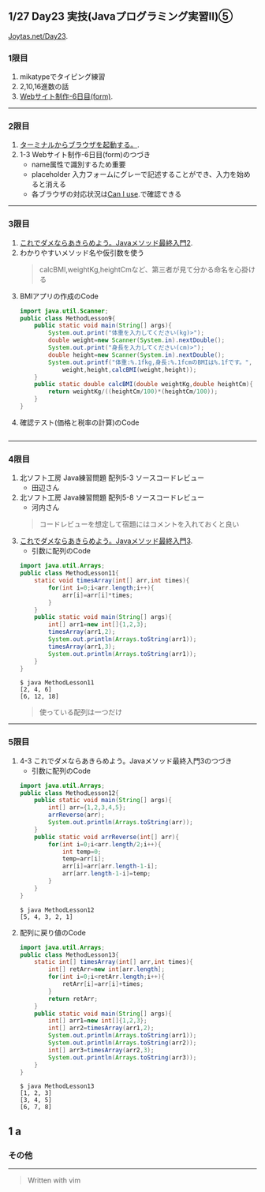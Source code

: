 ## 1/27 Day23 実技(Javaプログラミング実習Ⅱ)⑤
[Joytas.net/Day23](https://joytas.net/%e8%a8%93%e7%b7%b4/day23).
### 1限目
1. mikatypeでタイピング練習
2. 2,10,16進数の話
3. [Webサイト制作-6日目(form)](https://joytas.net/programming/website/website06).
---
### 2限目
1. [ターミナルからブラウザを起動する。](https://joytas.net/mac/open_browser_from_terminal).
1. 1-3 Webサイト制作-6日目(form)のつづき
	- name属性で識別するため重要
	- placeholder 入力フォームにグレーで記述することができ、入力を始めると消える  
	- 各ブラウザの対応状況は[Can I use](https://caniuse.com/#home).で確認できる
---
### 3限目
1. [これでダメならあきらめよう。Javaメソッド最終入門2](https://joytas.net/programming/java_last_method_2).
1. わかりやすいメソッド名や仮引数を使う
	> calcBMI,weightKg,heightCmなど、第三者が見て分かる命名を心掛ける
1. BMIアプリの作成のCode
	~~~java
	import java.util.Scanner;
	public class MethodLesson9{
		public static void main(String[] args){
			System.out.print("体重を入力してください(kg)>");
			double weight=new Scanner(System.in).nextDouble();
			System.out.print("身長を入力してください(cm)>");
			double height=new Scanner(System.in).nextDouble();
			System.out.printf("体重:%.1fkg,身長:%.1fcmのBMIは%.1fです。",
				weight,height,calcBMI(weight,height));
		}
		public static double calcBMI(double weightKg,double heightCm){
			return weightKg/((heightCm/100)*(heightCm/100));
		}
	}
	~~~
1. 確認テスト(価格と税率の計算)のCode
~~~java
~~~
---
### 4限目
1. 北ソフト工房 Java練習問題 配列5-3 ソースコードレビュー
	- 田辺さん
1. 北ソフト工房 Java練習問題 配列5-8 ソースコードレビュー
	- 河内さん
	> コードレビューを想定して宿題にはコメントを入れておくと良い
1. [これでダメならあきらめよう。Javaメソッド最終入門3](https://joytas.net/programming/java_last_method_3).
	- 引数に配列のCode
	~~~java
	import java.util.Arrays;
	public class MethodLesson11{
		static void timesArray(int[] arr,int times){
			for(int i=0;i<arr.length;i++){
				arr[i]=arr[i]*times;
			}
		}
		public static void main(String[] args){
			int[] arr1=new int[]{1,2,3};
			timesArray(arr1,2);
			System.out.println(Arrays.toString(arr1));
			timesArray(arr1,3);
			System.out.println(Arrays.toString(arr1));
		}
	}
	~~~
	~~~
	$ java MethodLesson11
	[2, 4, 6]
	[6, 12, 18]
	~~~
	> 使っている配列は一つだけ
---
### 5限目
1. 4-3 これでダメならあきらめよう。Javaメソッド最終入門3のつづき
	- 引数に配列のCode
	~~~java
	import java.util.Arrays;
	public class MethodLesson12{
		public static void main(String[] args){
			int[] arr={1,2,3,4,5};
			arrReverse(arr);
			System.out.println(Arrays.toString(arr));
		}
		public static void arrReverse(int[] arr){
			for(int i=0;i<arr.length/2;i++){
				int temp=0;
				temp=arr[i];
				arr[i]=arr[arr.length-1-i];
				arr[arr.length-1-i]=temp;
			}
		}
	}
	~~~
	~~~
	$ java MethodLesson12
	[5, 4, 3, 2, 1]
	~~~
1. 配列に戻り値のCode
	~~~java
	import java.util.Arrays;
	public class MethodLesson13{
		static int[] timesArray(int[] arr,int times){
			int[] retArr=new int[arr.length];
			for(int i=0;i<retArr.length;i++){
				retArr[i]=arr[i]+times;
			}
			return retArr;
		}
		public static void main(String[] args){
			int[] arr1=new int[]{1,2,3};
			int[] arr2=timesArray(arr1,2);
			System.out.println(Arrays.toString(arr1));
			System.out.println(Arrays.toString(arr2));
			int[] arr3=timesArray(arr2,3);
			System.out.println(Arrays.toString(arr3));
		}
	}
	~~~
	~~~
	$ java MethodLesson13
	[1, 2, 3]
	[3, 4, 5]
	[6, 7, 8]
	~~~
1 a
---
### その他
---
> Written with vim
